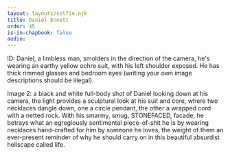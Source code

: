 ```yaml
---
layout: layouts/selfie.njk
title: Daniel Ennett
order: 45
is-in-chapbook: false
audio: 
---
```

ID: Daniel, a limbless man, smolders in the direction of the camera, he's wearing an earthy yellow ochre suit, with his left shoulder exposed. He has thick rimmed glasses and bedroom eyes (writing your own image descriptions should be illegal).

Image 2: a black and white full-body shot of Daniel looking down at his camera, the light provides a sculptural look at his suit and core, where two necklaces dangle down, one a circle pendant, the other a wrapped cord with a netted rock. With his smarmy, smug, STONEFACED, facade, he betrays what an egregiously sentimental piece-of-shit he is by wearing necklaces hand-crafted for him by someone he loves, the weight of them an ever-present reminder of why he should carry on in this beautiful absurdist hellscape called life.
